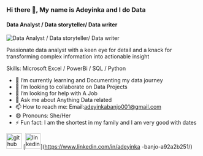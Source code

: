 ### Hi there 👋, My name is Adeyinka and I do Data
#### Data Analyst / Data storyteller/ Data writer
![Data Analyst / Data storyteller/ Data writer](20230911_020246_0000.png)

Passionate data analyst with a keen eye for detail and a knack for transforming complex information into actionable insight

Skills: Microsoft Excel / PowerBi / SQL / Python

- 🌱 I’m currently learning and Documenting my data journey 
- 👯 I’m looking to collaborate on Data Projects 
- 🤔 I’m looking for help with A Job 
- 💬 Ask me about Anything Data related 
- 📫 How to reach me: Email:adeyinkabanjo001@gmail.com 
- 😄 Pronouns: She/Her 
- ⚡ Fun fact: I am the shortest in my family and I am very good with dates 


[<img src='https://cdn.jsdelivr.net/npm/simple-icons@3.0.1/icons/github.svg' alt='github' height='40'>](https://github.com/deyinkab)  [<img src='https://cdn.jsdelivr.net/npm/simple-icons@3.0.1/icons/linkedin.svg' alt='linkedin' height='40'>](https://www.linkedin.com/in/adeyinka -banjo-a92a2b251/)  

